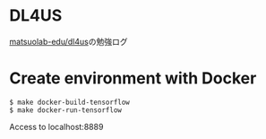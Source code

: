 DL4US
====

[matsuolab-edu/dl4us](https://github.com/matsuolab-edu/dl4us)の勉強ログ

# Create environment with Docker
```
$ make docker-build-tensorflow
$ make docker-run-tensorflow
```
Access to localhost:8889
